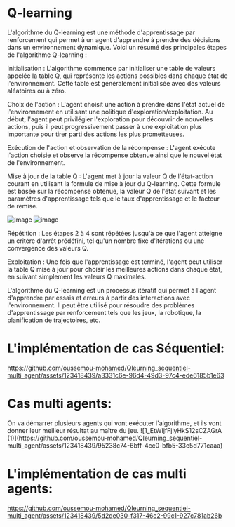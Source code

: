 <h1>Q-learning</h1>
L'algorithme du Q-learning est une méthode d'apprentissage par renforcement qui permet à un agent d'apprendre à prendre des décisions dans un environnement dynamique. Voici un résumé des principales étapes de l'algorithme Q-learning :

Initialisation : L'algorithme commence par initialiser une table de valeurs appelée la table Q, qui représente les actions possibles dans chaque état de l'environnement. Cette table est généralement initialisée avec des valeurs aléatoires ou à zéro.

Choix de l'action : L'agent choisit une action à prendre dans l'état actuel de l'environnement en utilisant une politique d'exploration/exploitation. Au début, l'agent peut privilégier l'exploration pour découvrir de nouvelles actions, puis il peut progressivement passer à une exploitation plus importante pour tirer parti des actions les plus prometteuses.

Exécution de l'action et observation de la récompense : L'agent exécute l'action choisie et observe la récompense obtenue ainsi que le nouvel état de l'environnement.

Mise à jour de la table Q : L'agent met à jour la valeur Q de l'état-action courant en utilisant la formule de mise à jour du Q-learning. Cette formule est basée sur la récompense obtenue, la valeur Q de l'état suivant et les paramètres d'apprentissage tels que le taux d'apprentissage et le facteur de remise.


![image](https://github.com/oussemou-mohamed/Qleurning_sequentiel-multi_agent/assets/123418439/b275661e-3d0e-473b-9803-450a96702ac3)
![image](https://github.com/oussemou-mohamed/Qleurning_sequentiel-multi_agent/assets/123418439/4a99dd89-5bf1-4027-8a04-cf947d61652f)


Répétition : Les étapes 2 à 4 sont répétées jusqu'à ce que l'agent atteigne un critère d'arrêt prédéfini, tel qu'un nombre fixe d'itérations ou une convergence des valeurs Q.

Exploitation : Une fois que l'apprentissage est terminé, l'agent peut utiliser la table Q mise à jour pour choisir les meilleures actions dans chaque état, en suivant simplement les valeurs Q maximales.

L'algorithme du Q-learning est un processus itératif qui permet à l'agent d'apprendre par essais et erreurs à partir des interactions avec l'environnement. Il peut être utilisé pour résoudre des problèmes d'apprentissage par renforcement tels que les jeux, la robotique, la planification de trajectoires, etc.
<h1>L'implémentation de cas Séquentiel:</h1>

https://github.com/oussemou-mohamed/Qleurning_sequentiel-multi_agent/assets/123418439/a3331c6e-96d4-49d3-97c4-ede6185b1e63
<h1>Cas multi agents:</h1>
On va démarrer plusieurs agents qui vont exécuter l'algorithme, et ils vont donner leur meilleur résultat au maître du jeu.
![1_EtWIjfFjiyHkS12sCZAGrA (1)](https://github.com/oussemou-mohamed/Qleurning_sequentiel-multi_agent/assets/123418439/95238c74-6bff-4cc0-bfb5-33e5d771caaa)


<h1>L'implémentation de cas multi agents:</h1>


https://github.com/oussemou-mohamed/Qleurning_sequentiel-multi_agent/assets/123418439/5d2de030-f317-46c2-99c1-927c781ab26b






